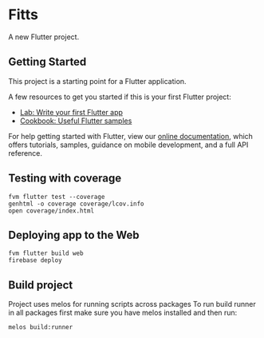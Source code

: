 # Fitts

A new Flutter project.

## Getting Started

This project is a starting point for a Flutter application.

A few resources to get you started if this is your first Flutter project:

- [Lab: Write your first Flutter app](https://flutter.dev/docs/get-started/codelab)
- [Cookbook: Useful Flutter samples](https://flutter.dev/docs/cookbook)

For help getting started with Flutter, view our
[online documentation](https://flutter.dev/docs), which offers tutorials,
samples, guidance on mobile development, and a full API reference.

## Testing with coverage

```
fvm flutter test --coverage
genhtml -o coverage coverage/lcov.info
open coverage/index.html
```

## Deploying app to the Web

```
fvm flutter build web
firebase deploy
```

## Build project

Project uses melos for running scripts across packages
To run build runner in all packages first make sure you have melos
installed and then run:

```
melos build:runner

```